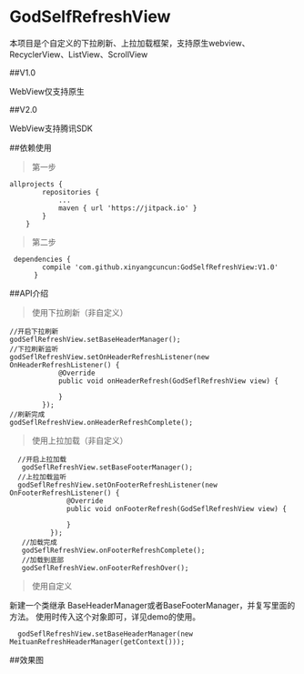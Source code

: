 # GodSelfRefreshView
本项目是个自定义的下拉刷新、上拉加载框架，支持原生webview、RecyclerView、ListView、ScrollView

##V1.0

WebView仅支持原生

##V2.0

WebView支持腾讯SDK

##依赖使用

>第一步

    allprojects {
    		repositories {
    			...
    			maven { url 'https://jitpack.io' }
    		}
    	}
    
>第二步
 
     dependencies {
            compile 'com.github.xinyangcuncun:GodSelfRefreshView:V1.0'
          }

##API介绍

>使用下拉刷新（非自定义）

    //开启下拉刷新
    godSeflRefreshView.setBaseHeaderManager();
    //下拉刷新监听
    godSeflRefreshView.setOnHeaderRefreshListener(new OnHeaderRefreshListener() {
                @Override
                public void onHeaderRefresh(GodSeflRefreshView view) {
                   
                }
            });
    //刷新完成
    godSeflRefreshView.onHeaderRefreshComplete();
    
>使用上拉加载（非自定义）

      //开启上拉加载
       godSeflRefreshView.setBaseFooterManager();
      //上拉加载监听
      godSeflRefreshView.setOnFooterRefreshListener(new OnFooterRefreshListener() {
                  @Override
                  public void onFooterRefresh(GodSeflRefreshView view) {
                      
                  }
              });
       //加载完成
       godSeflRefreshView.onFooterRefreshComplete();
       //加载到底部
       godSeflRefreshView.onFooterRefreshOver();
      
>使用自定义

新建一个类继承 BaseHeaderManager或者BaseFooterManager，并复写里面的方法。
使用时传入这个对象即可，详见demo的使用。

      godSeflRefreshView.setBaseHeaderManager(new MeituanRefreshHeaderManager(getContext()));
      
##效果图


    
